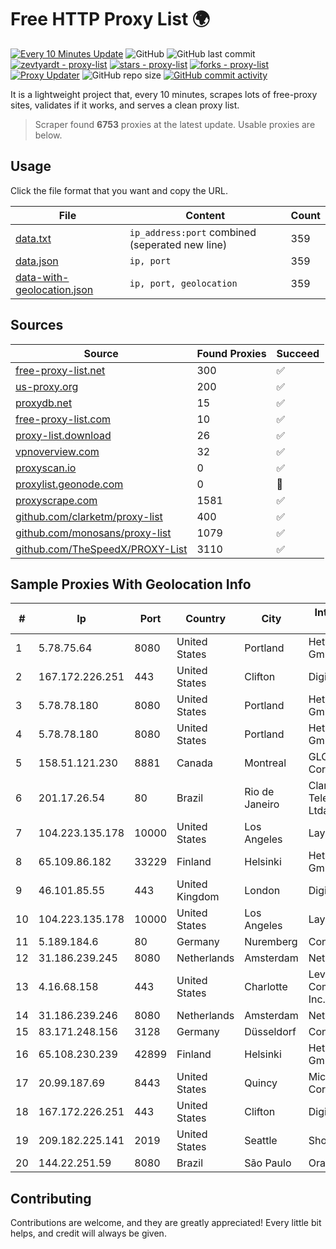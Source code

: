 
# Free HTTP Proxy List 🌍

[![Every 10 Minutes Update](https://github.com/mertguvencli/http-proxy-list/actions/workflows/main.yml/badge.svg?branch=main)](https://github.com/mertguvencli/http-proxy-list/actions/workflows/main.yml)
![GitHub](https://img.shields.io/github/license/mertguvencli/http-proxy-list)
![GitHub last commit](https://img.shields.io/github/last-commit/mertguvencli/http-proxy-list)
[![zevtyardt - proxy-list](https://img.shields.io/static/v1?label=zevtyardt&message=proxy-list&color=blue&logo=github)](https://github.com/zevtyardt/proxy-list "Go to GitHub repo")
[![stars - proxy-list](https://img.shields.io/github/stars/zevtyardt/proxy-list?style=social)](https://github.com/zevtyardt/proxy-list)
[![forks - proxy-list](https://img.shields.io/github/forks/zevtyardt/proxy-list?style=social)](https://github.com/zevtyardt/proxy-list)
[![Proxy Updater](https://github.com/zevtyardt/proxy-list/workflows/Proxy%20Updater/badge.svg)](https://github.com/zevtyardt/proxy-list/actions?query=workflow:"Proxy+Updater")
![GitHub repo size](https://img.shields.io/github/repo-size/zevtyardt/proxy-list)
[![GitHub commit activity](https://img.shields.io/github/commit-activity/m/zevtyardt/proxy-list?logo=commits)](https://github.com/zevtyardt/proxy-list/commits/main)

It is a lightweight project that, every 10 minutes, scrapes lots of free-proxy sites, validates if it works, and serves a clean proxy list.

> Scraper found **6753** proxies at the latest update. Usable proxies are below.

## Usage

Click the file format that you want and copy the URL.

|File|Content|Count|
|----|-------|-----|
|[data.txt](https://raw.githubusercontent.com/mertguvencli/http-proxy-list/main/proxy-list/data.txt)|`ip_address:port` combined (seperated new line)|359|
|[data.json](https://raw.githubusercontent.com/mertguvencli/http-proxy-list/main/proxy-list/data.json)|`ip, port`|359|
|[data-with-geolocation.json](https://raw.githubusercontent.com/mertguvencli/http-proxy-list/main/proxy-list/data-with-geolocation.json)|`ip, port, geolocation`|359|

## Sources

|Source|Found Proxies|Succeed|
|------|-------------|-------|
|[free-proxy-list.net](https://free-proxy-list.net)|300|✅|
|[us-proxy.org](https://www.us-proxy.org)|200|✅|
|[proxydb.net](http://proxydb.net)|15|✅|
|[free-proxy-list.com](https://free-proxy-list.com/?page=&port=&type%5B%5D=http&type%5B%5D=https&up_time=0&search=Search)|10|✅|
|[proxy-list.download](https://www.proxy-list.download/HTTP)|26|✅|
|[vpnoverview.com](https://vpnoverview.com/privacy/anonymous-browsing/free-proxy-servers)|32|✅|
|[proxyscan.io](https://www.proxyscan.io)|0|✅|
|[proxylist.geonode.com](https://proxylist.geonode.com/api/proxy-list?limit=300&page=1&sort_by=lastChecked&sort_type=desc&protocols=http,https)|0|🚫|
|[proxyscrape.com](https://api.proxyscrape.com/v2/?request=displayproxies&protocol=http&timeout=10000&country=all&ssl=all&anonymity=all)|1581|✅|
|[github.com/clarketm/proxy-list](https://raw.githubusercontent.com/clarketm/proxy-list/master/proxy-list-raw.txt)|400|✅|
|[github.com/monosans/proxy-list](https://raw.githubusercontent.com/monosans/proxy-list/main/proxies/http.txt)|1079|✅|
|[github.com/TheSpeedX/PROXY-List](https://raw.githubusercontent.com/TheSpeedX/PROXY-List/master/http.txt)|3110|✅|


## Sample Proxies With Geolocation Info

|#|Ip|Port|Country|City|Internet Service Provider|
|-|--|----|-------|----|-------------------------|
|1|5.78.75.64|8080|United States|Portland|Hetzner Online GmbH|
|2|167.172.226.251|443|United States|Clifton|DigitalOcean, LLC|
|3|5.78.78.180|8080|United States|Portland|Hetzner Online GmbH|
|4|5.78.78.180|8080|United States|Portland|Hetzner Online GmbH|
|5|158.51.121.230|8881|Canada|Montreal|GLOBALTELEHOST Corp.|
|6|201.17.26.54|80|Brazil|Rio de Janeiro|Claro NXT Telecomunicacoes Ltda|
|7|104.223.135.178|10000|United States|Los Angeles|LayerHost|
|8|65.109.86.182|33229|Finland|Helsinki|Hetzner Online GmbH|
|9|46.101.85.55|443|United Kingdom|London|DigitalOcean|
|10|104.223.135.178|10000|United States|Los Angeles|LayerHost|
|11|5.189.184.6|80|Germany|Nuremberg|Contabo GmbH|
|12|31.186.239.245|8080|Netherlands|Amsterdam|NetSkope Inc|
|13|4.16.68.158|443|United States|Charlotte|Level 3 Communications, Inc.|
|14|31.186.239.246|8080|Netherlands|Amsterdam|NetSkope Inc|
|15|83.171.248.156|3128|Germany|Düsseldorf|Contabo GmbH|
|16|65.108.230.239|42899|Finland|Helsinki|Hetzner Online GmbH|
|17|20.99.187.69|8443|United States|Quincy|Microsoft Corporation|
|18|167.172.226.251|443|United States|Clifton|DigitalOcean, LLC|
|19|209.182.225.141|2019|United States|Seattle|Shock Hosting LLC|
|20|144.22.251.59|8080|Brazil|São Paulo|Oracle Corporation|



## Contributing

Contributions are welcome, and they are greatly appreciated! Every
little bit helps, and credit will always be given.

